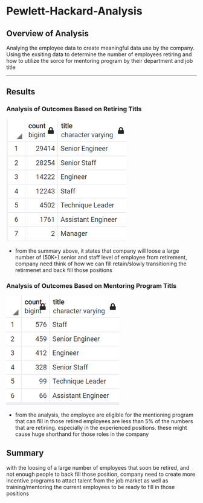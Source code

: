 # Pewlett-Hackard-Analysis

## Overview of Analysis
Analying the employee data to create meaningful data use by the company. 
Using the exsiting data to determine the number of employees retiring and how to utilize the sorce for mentoring program by their department and job title

---


## Results

### Analysis of Outcomes Based on Retiring Titls 

![retiring_titles.png](Resources/retiring_titles.png)

- from the summary above, it states that company will loose a large number of (50K+) senior and staff level of employee from retirement, company need think of how we can fill retain/slowly transitioning the retirmenet and back fill those positions

### Analysis of Outcomes Based on Mentoring Program Titls

![mentorship_prog_titles.png](Resources/mentorship_prog_titles.png)

- from the analysis, the employee are eligible for the mentioning program that can fill in those retired employees are less than 5% of the numbers that are retiriing. especially in the experienced positions. these might cause huge shorthand for those roles in the company



## Summary
with the loosing of a large number of employees that soon be retired, and not enough people to back fill those position, company need to create more incentive programs to attact talent from the job market as well as training/mentoring the current employees to be ready to fill in those positions 
